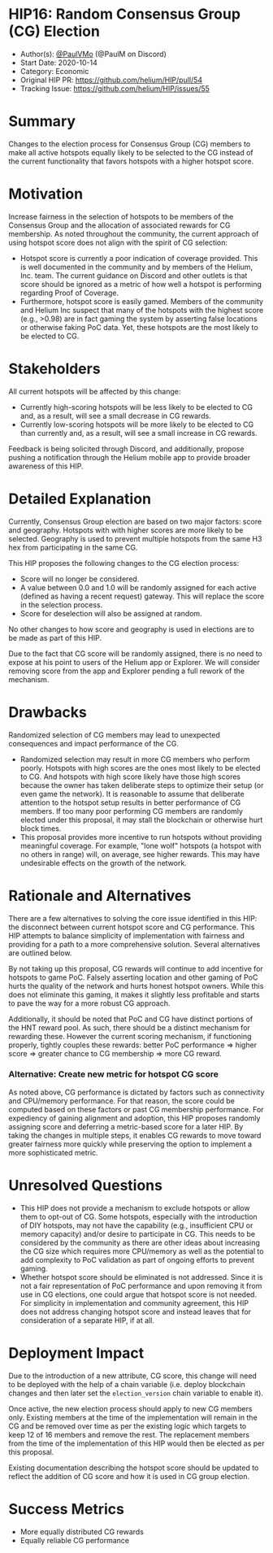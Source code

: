 # HIP16: Random Consensus Group (CG) Election

- Author(s): [@PaulVMo](https://github.com/PaulVMo) (@PaulM on Discord)
- Start Date: 2020-10-14
- Category: Economic
- Original HIP PR: https://github.com/helium/HIP/pull/54
- Tracking Issue: https://github.com/helium/HIP/issues/55

# Summary
[summary]: #summary

Changes to the election process for Consensus Group (CG) members to make all active hotspots equally likely to be selected to the CG instead of the current functionality that favors hotspots with a higher hotspot score.

# Motivation
[motivation]: #motivation

Increase fairness in the selection of hotspots to be members of the Consensus Group and the allocation of associated rewards for CG membership. As noted throughout the community, the current approach of using hotspot score does not align with the spirit of CG selection:
- Hotspot score is currently a poor indication of coverage provided. This is well documented in the community and by members of the Helium, Inc. team. The current guidance on Discord and other outlets is that score should be ignored as a metric of how well a hotspot is performing regarding Proof of Coverage.
- Furthermore, hotspot score is easily gamed. Members of the community and Helium Inc suspect that many of the hotspots with the highest score (e.g., >0.98) are in fact gaming the system by asserting false locations or otherwise faking PoC data. Yet, these hotspots are the most likely to be elected to CG.

# Stakeholders
[stakeholders]: #stakeholders

All current hotspots will be affected by this change:
- Currently high-scoring hotspots will be less likely to be elected to CG and, as a result, will see a small decrease in CG rewards.
- Currently low-scoring hotspots will be more likely to be elected to CG than currently and, as a result, will see a small increase in CG rewards.

Feedback is being solicited through Discord, and additionally, propose pushing a notification through the Helium mobile app to provide broader awareness of this HIP.

# Detailed Explanation
[detailed-explanation]: #detailed-explanation

Currently, Consensus Group election are based on two major factors: score and geography. Hotspots with with higher scores are more likely to be selected. Geography is used to prevent multiple hotspots from the same H3 hex from participating in the same CG.

This HIP proposes the following changes to the CG election process:
- Score will no longer be considered.
- A value between 0.0 and 1.0 will be randomly assigned for each active (defined as having a recent request) gateway.  This will replace the score in the selection process.
- Score for deselection will also be assigned at random.

No other changes to how score and geography is used in elections are to be made as part of this HIP. 

Due to the fact that CG score will be randomly assigned, there is no need to expose at his point to users of the Helium app or Explorer.  We will consider removing score from the app and Explorer pending a full rework of the mechanism.

# Drawbacks
[drawbacks]: #drawbacks
Randomized selection of CG members may lead to unexpected consequences and impact performance of the CG.
- Randomized selection may result in more CG members who perform poorly. Hotspots with high scores  are the ones most likely to be elected to CG. And hotspots with high score likely have those high scores because the owner has taken deliberate steps to optimize their setup (or even game the network). It is reasonable to assume that deliberate attention to the hotspot setup results in better performance of CG members. If too many poor performing CG members are randomly elected under this proposal, it may stall the blockchain or otherwise hurt block times.
- This proposal provides more incentive to run hotspots without providing meaningful coverage. For example, "lone wolf" hotspots (a hotspot with no others in range) will, on average, see higher rewards. This may have undesirable effects on the growth of the network.

# Rationale and Alternatives
[alternatives]: #rationale-and-alternatives

There are a few alternatives to solving the core issue identified in this HIP: the disconnect between current hotspot score and CG performance. This HIP attempts to balance simplicity of implementation with fairness and providing for a path to a more comprehensive solution. Several alternatives are outlined below.

By not taking up this proposal, CG rewards will continue to add incentive for hotspots to game PoC. Falsely asserting location and other gaming of PoC hurts the quality of the network and hurts honest hotspot owners. While this does not eliminate this gaming, it makes it slightly less profitable and starts to pave the way for a more robust CG approach.

Additionally, it should be noted that PoC and CG have distinct portions of the HNT reward pool. As such, there should be a distinct mechanism for rewarding these. However the current scoring mechanism, if functioning properly, tightly couples these rewards: better PoC performance => higher score =>  greater chance to CG membership => more CG reward.

### Alternative: Create new metric for hotspot CG score
As noted above, CG performance is dictated by factors such as connectivity and CPU/memory performance. For that reason, the score could be computed based on these factors or past CG membership performance. For expediency of gaining alignment and adoption, this HIP proposes randomly assigning score and deferring a metric-based score for a later HIP. By taking the changes in multiple steps, it enables CG rewards to move toward greater fairness more quickly while preserving the option to implement a more sophisticated metric.


# Unresolved Questions
[unresolved]: #unresolved-questions

- This HIP does not provide a mechanism to exclude hotspots or allow them to opt-out of CG. Some hotspots, especially with the introduction of DIY hotspots, may not have the capability (e.g., insufficient CPU or memory capacity) and/or desire to participate in CG. This needs to be considered by the community as there are other ideas about increasing the CG size which requires more CPU/memory as well as the potential to add complexity to PoC validation as part of ongoing efforts to prevent gaming.
- Whether hotspot score should be eliminated is not addressed. Since it is not a fair representation of PoC performance and upon removing it from use in CG elections, one could argue that hotspot score is not needed. For simplicity in implementation and community agreement, this HIP does not address changing hotspot score and instead leaves that for consideration of a separate HIP, if at all.


# Deployment Impact
[deployment-impact]: #deployment-impact

Due to the introduction of a new attribute, CG score, this change will need to be deployed with the help of a chain variable (i.e. deploy blockchain changes and then later set the `election_version` chain variable to enable it).

Once active, the new election process should apply to new CG members only. Existing members at the time of the implementation will remain in the CG and be removed over time as per the existing logic which targets to keep 12 of 16 members and remove the rest. The replacement members from the time of the implementation of this HIP would then be elected as per this proposal.

Existing documentation describing the hotspot score should be updated to reflect the addition of CG score and how it is used in CG group election.

# Success Metrics
[success-metrics]: #success-metrics
- More equally distributed CG rewards
- Equally reliable CG performance
